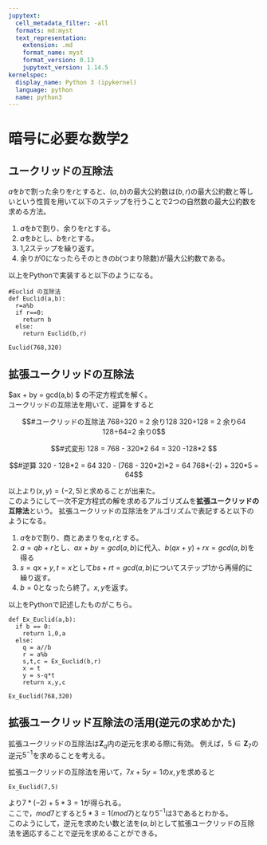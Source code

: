 ```yaml
---
jupytext:
  cell_metadata_filter: -all
  formats: md:myst
  text_representation:
    extension: .md
    format_name: myst
    format_version: 0.13
    jupytext_version: 1.14.5
kernelspec:
  display_name: Python 3 (ipykernel)
  language: python
  name: python3
---
```


# 暗号に必要な数学2



## ユークリッドの互除法

$a$を$b$で割った余りを$r$とすると、$(a,b)$の最大公約数は$(b,r)$の最大公約数と等しいという性質を用いて以下のステップを行うことで2つの自然数の最大公約数を求める方法。  

1. $a$を$b$で割り、余りを$r$とする。
2. $a$を$b$とし、$b$を$r$とする。
3. 1,2ステップを繰り返す。
4. 余りが0になったらそのときの$b$(つまり除数)が最大公約数である。

以上をPythonで実装すると以下のようになる。

```{code-cell} 
#Euclid の互除法
def Euclid(a,b):
  r=a%b
  if r==0:
    return b
  else:
    return Euclid(b,r)
  
Euclid(768,320)
```

## 拡張ユークリッドの互除法

$ax + by = gcd(a,b) $ の不定方程式を解く。  
ユークリッドの互除法を用いて、逆算をすると


```math
#ユークリッドの互除法
768÷320 = 2 余り128
320÷128 = 2 余り64
128÷64=2 余り0
```

```math
#式変形
128 = 768 - 320*2
64 = 320 -128*2

```

```math
#逆算
320 - 128*2 = 64
320 - (768 - 320*2)*2 = 64
768*(-2) + 320*5 = 64
```

以上より$(x,y) = (-2,5)$と求めることが出来た。  
このようにして一次不定方程式の解を求めるアルゴリズムを**拡張ユークリッドの互除法**という。
拡張ユークリッドの互除法をアルゴリズムで表記すると以下のようになる。

1. $a$を$b$で割り、商とあまりを$q,r$とする。
2. $a=qb+r$とし、$ax+by=gcd(a,b)$に代入、$b(qx+y) + rx = gcd(a,b)$を得る
3. $s=qx+y,t = x$として$bs+rt=gcd(a,b)$についてステップ1から再帰的に繰り返す。
4. $b=0$となったら終了。$x,y$を返す。

以上をPythonで記述したものがこちら。

```{code-cell}
def Ex_Euclid(a,b):
  if b == 0:
    return 1,0,a
  else:
    q = a//b
    r = a%b
    s,t,c = Ex_Euclid(b,r)
    x = t
    y = s-q*t
    return x,y,c

Ex_Euclid(768,320)

```

## 拡張ユークリッド互除法の活用(逆元の求めかた)
拡張ユークリッドの互除法は$\mathbf{Z}_q$内の逆元を求める際に有効。
例えば，$5 \in \mathbf{Z}_7$の逆元$5^{-1}$を求めることを考える。

拡張ユークリッドの互除法を用いて，$7x+5y=1$の$x,y$を求めると

```{code-cell}
Ex_Euclid(7,5)
```
より$7*(-2) + 5*3 = 1$が得られる。  
ここで，$mod7$とすると$5*3=1 (mod 7)$となり$5^{-1}$は$3$であるとわかる。  
このようにして，逆元を求めたい数と法を$(a,b)$として拡張ユークリッドの互除法を適応することで逆元を求めることができる。






